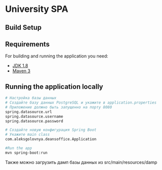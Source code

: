 # University SPA

## Build Setup

## Requirements

For building and running the application you need:

- [JDK 1.8](http://www.oracle.com/technetwork/java/javase/downloads/jdk8-downloads-2133151.html)
- [Maven 3](https://maven.apache.org)

## Running the application locally
``` bash
# Настройка базы данных
# Создайте базу данных PostgreSQL и укажите в application.properties
# Приложение должно быть запущенно на порту 8080
spring.datasource.url
spring.datasource.username
spring.datasource.password

# Создайте новую конфигурация Spring Boot
# Укажите main class
com.aleksgolovnya.deansoffice.Application

#Run the app
mvn spring-boot:run
```

Также можно загрузить дамп базы данных из src/main/resources/damp